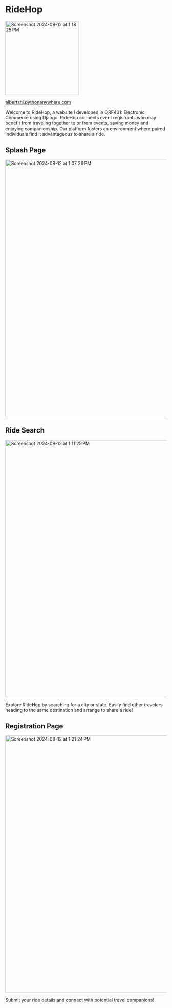 # RideHop

<img width="230" alt="Screenshot 2024-08-12 at 1 18 25 PM" src="https://github.com/user-attachments/assets/95c82887-195a-477b-bac5-b332d1426df9">

[albertshi.pythonanywhere.com](https://albertshi.pythonanywhere.com)

Welcome to RideHop, a website I developed in ORF401: Electronic Commerce using Django. RideHop connects event registrants who may benefit from traveling together to or from events, saving money and enjoying companionship. Our platform fosters an environment where paired individuals find it advantageous to share a ride.

## Splash Page

<img width="800" alt="Screenshot 2024-08-12 at 1 07 26 PM" src="https://github.com/user-attachments/assets/d43a8b86-d326-40c1-9c93-2d2e80d7100f">

## Ride Search

<img width="800" alt="Screenshot 2024-08-12 at 1 11 25 PM" src="https://github.com/user-attachments/assets/b0b0f336-0e1c-414f-a563-e444983a86ef">

Explore RideHop by searching for a city or state. Easily find other travelers heading to the same destination and arrange to share a ride!

## Registration Page

<img width="800" alt="Screenshot 2024-08-12 at 1 21 24 PM" src="https://github.com/user-attachments/assets/daa66adc-d771-4c9a-9b4f-84c0718bd5d7">

Submit your ride details and connect with potential travel companions!











